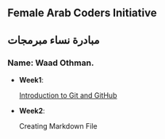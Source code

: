## Female Arab Coders Initiative
## مبادرة نساء مبرمجات

### Name: Waad Othman.

* __Week1__:

   [Introduction to Git and GitHub](https://github.com/waad-othman/udemy-git/blob/master/readme.md)

* __Week2__:    

    Creating Markdown File
